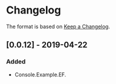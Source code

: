 # Changelog

The format is based on [Keep a Changelog](https://keepachangelog.com/en/1.0.0/).

## [0.0.12] - 2019-04-22
### Added
- Console.Example.EF.
